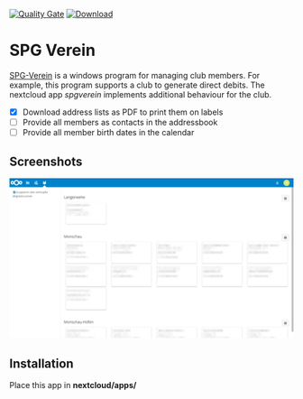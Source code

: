 [![Quality Gate](https://sonarcloud.io/api/project_badges/measure?project=de.schrieveslaach.nextcloud.spgverein&metric=alert_status)](https://sonarcloud.io/dashboard?id=de.schrieveslaach.nextcloud.spgverein)
[![Download](https://img.shields.io/badge/download-spgverein.tar.gz-blue.svg)](https://gitlab.com/schrieveslaach/nextcloud-spgverein-app/-/jobs/artifacts/master/raw/spgverein.tar.gz?job=package)

# SPG Verein

[SPG-Verein](https://spg-direkt.de/spg-schulungen/spg-verein.html) is a windows program for managing club members. For example, this program supports a club to generate direct debits. The nextcloud app *spgverein* implements additional behaviour for the club. 

- [x] Download address lists as PDF to print them on labels
- [ ] Provide all members as contacts in the addressbook
- [ ] Provide all member birth dates in the calendar

## Screenshots

![Screenshot SPG Verein](assets/screenshot-01.png)

## Installation

Place this app in **nextcloud/apps/**


